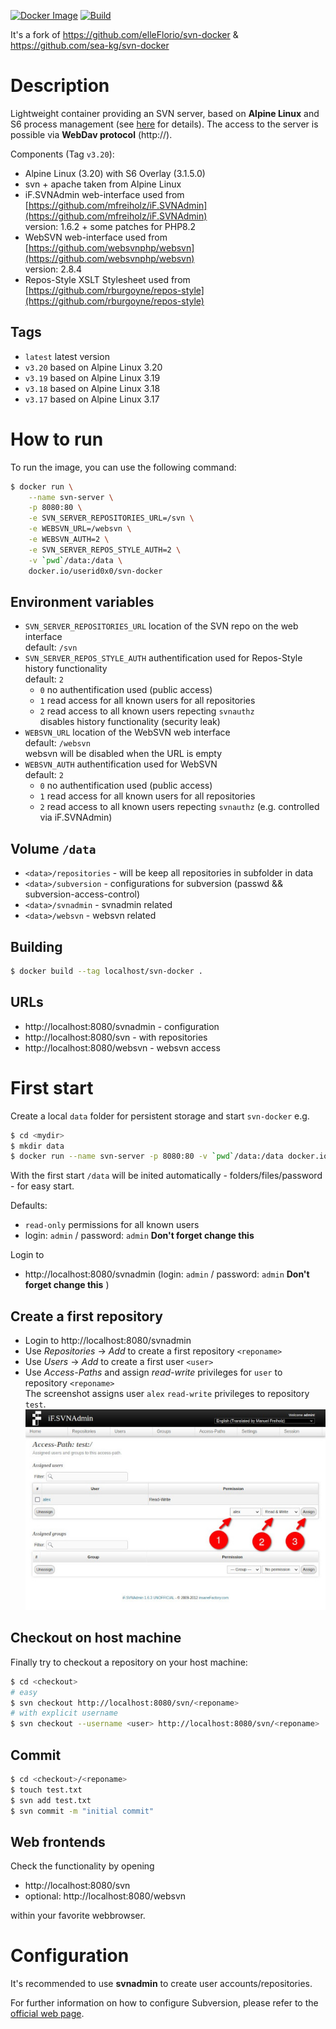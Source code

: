 [![Docker Image](https://img.shields.io/badge/Docker%20Image-available-success&style=flat)](https://hub.docker.com/r/userid0x0/svn-docker/)
[![Build](https://img.shields.io/github/actions/workflow/status/userid0x0/svn-docker/docker-build.yml?branch=master&label=build&logo=github&style=flat)](https://github.com/userid0x0/svn-docker/actions)

It's a fork of https://github.com/elleFlorio/svn-docker & https://github.com/sea-kg/svn-docker

# Description
Lightweight container providing an SVN server, based on **Alpine Linux** and S6 process management (see [here](https://github.com/crazy-max/docker-alpine-s6) for details).
The access to the server is possible via **WebDav protocol** (http://).

Components (Tag `v3.20`):
- Alpine Linux (3.20) with S6 Overlay (3.1.5.0)
- svn + apache taken from Alpine Linux
- iF.SVNAdmin web-interface used from [https://github.com/mfreiholz/iF.SVNAdmin](https://github.com/mfreiholz/iF.SVNAdmin)
<br>version: 1.6.2 + some patches for PHP8.2
- WebSVN web-interface used from [https://github.com/websvnphp/websvn](https://github.com/websvnphp/websvn)<br>version: 2.8.4
- Repos-Style XSLT Stylesheet used from [https://github.com/rburgoyne/repos-style](https://github.com/rburgoyne/repos-style)

## Tags
- `latest` latest version
- `v3.20` based on Alpine Linux 3.20
- `v3.19` based on Alpine Linux 3.19
- `v3.18` based on Alpine Linux 3.18
- `v3.17` based on Alpine Linux 3.17
# How to run
To run the image, you can use the following command:
```bash
$ docker run \
    --name svn-server \
    -p 8080:80 \
    -e SVN_SERVER_REPOSITORIES_URL=/svn \
    -e WEBSVN_URL=/websvn \
    -e WEBSVN_AUTH=2 \
    -e SVN_SERVER_REPOS_STYLE_AUTH=2 \
    -v `pwd`/data:/data \
    docker.io/userid0x0/svn-docker
```

## Environment variables
- `SVN_SERVER_REPOSITORIES_URL` location of the SVN repo on the web interface<br>default: `/svn`
- `SVN_SERVER_REPOS_STYLE_AUTH` authentification used for Repos-Style history functionality<br>default: `2`
    - `0` no authentification used (public access)
    - `1` read access for all known users for all repositories
    - `2` read access to all known users repecting `svnauthz`<br>disables history functionality (security leak)
- `WEBSVN_URL` location of the WebSVN web interface<br>default: `/websvn`<br>websvn will be disabled when the URL is empty
- `WEBSVN_AUTH` authentification used for WebSVN<br>default: `2`
    - `0` no authentification used (public access)
    - `1` read access for all known users for all repositories
    - `2` read access to all known users repecting `svnauthz` (e.g. controlled via iF.SVNAdmin)
## Volume `/data`
- `<data>/repositories` - will be keep all repositories in subfolder in data
- `<data>/subversion` - configurations for subversion (passwd && subversion-access-control)
- `<data>/svnadmin` - svnadmin related
- `<data>/websvn` - websvn related

## Building
``` bash
$ docker build --tag localhost/svn-docker .
```

## URLs
- http://localhost:8080/svnadmin - configuration
- http://localhost:8080/svn - with repositories
- http://localhost:8080/websvn - websvn access

# First start
Create a local `data` folder for persistent storage and start `svn-docker` e.g.
```bash
$ cd <mydir>
$ mkdir data
$ docker run --name svn-server -p 8080:80 -v `pwd`/data:/data docker.io/userid0x0/svn-docker
```
With the first start `/data` will be inited automatically - folders/files/password - for easy start.

Defaults:
- `read-only` permissions for all known users
- login: `admin` / password: `admin` **Don't forget change this**

Login to
- http://localhost:8080/svnadmin (login: `admin` / password: `admin` **Don't forget change this** )

## Create a first repository
- Login to http://localhost:8080/svnadmin
- Use *Repositories* -> *Add* to create a first repository `<reponame>`
- Use *Users* -> *Add* to create a first user `<user>`
- Use *Access-Paths* and assign *read-write* privileges for `user` to repository `<reponame>`  
The screenshot assigns user `alex` `read-write` privileges to repository `test`.  
![Access-Paths](/misc/access-path.jpg)

## Checkout on host machine
Finally try to checkout a repository on your host machine:
```bash
$ cd <checkout>
# easy
$ svn checkout http://localhost:8080/svn/<reponame>
# with explicit username
$ svn checkout --username <user> http://localhost:8080/svn/<reponame>
```

## Commit
```bash
$ cd <checkout>/<reponame>
$ touch test.txt
$ svn add test.txt
$ svn commit -m "initial commit"
```

## Web frontends
Check the functionality by opening
- http://localhost:8080/svn
- optional: http://localhost:8080/websvn

within your favorite webbrowser.

# Configuration
It's recommended to use **svnadmin** to create user accounts/repositories.

For further information on how to configure Subversion, please refer to the [official web page](https://subversion.apache.org/).
